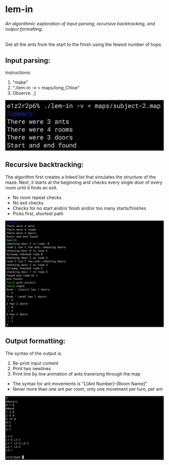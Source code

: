 # lem-in
###### An algorithmic exploration of input parsing, recursive backtracking, and output formatting.

Get all the ants from the start to the finish using the fewest number of hops.

## Input parsing:
Instructions:
1.  "make"
2.  "./lem-in -v < maps/long_Chloe"
3.  Observe. ;]

![Input Content](https://raw.githubusercontent.com/wobula/lem_in/master/img1.png)

## Recursive backtracking:
The algorithm first creates a linked list that simulates the structure of the maze.
Next, it starts at the beginning and checks every single door of every room until it finds an exit.
 * No room repeat checks
 * No exit checks
 * Checks for no start and/or finish and/or too many starts/finishes
 * Picks first, shortest path

![Input Content](https://raw.githubusercontent.com/wobula/lem_in/master/img2.png)

## Output formatting:
The syntax of the output is:

1. Re-print input content
2. Print two newlines
3. Print line by line animation of ants traversing through the map
 * The syntax for ant movements is "L[Ant Number]-[Room Name]"
 * Never more than one ant per room, only one movement per turn, per ant

![Input Content](https://raw.githubusercontent.com/wobula/lem_in/master/img3.png)
